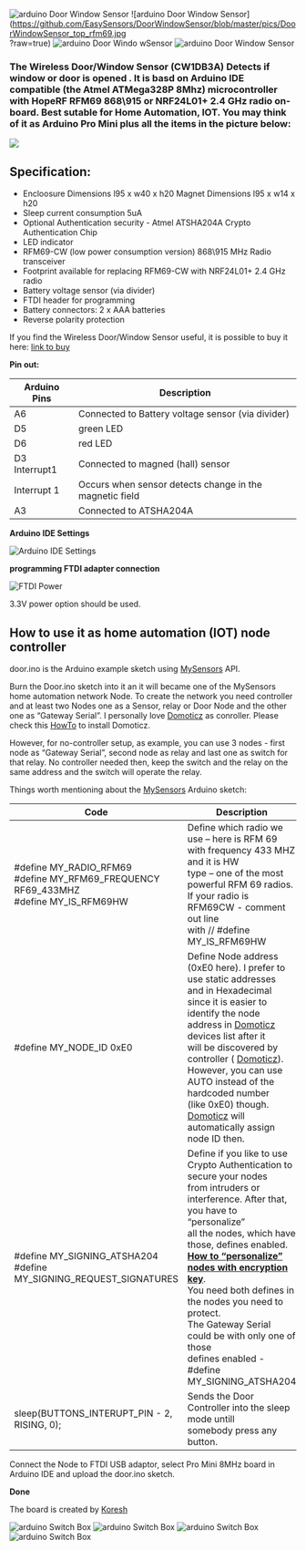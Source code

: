 ![arduino Door Window Sensor](https://github.com/EasySensors/DoorWindowSensor/blob/master/pics/DoorWindowSensor_pcb_with_enclosure.jpg?raw=true)
![arduino Door Window Sensor](https://github.com/EasySensors/DoorWindowSensor/blob/master/pics/DoorWindowSensor_top_rfm69.jpg	
?raw=true)
![arduino Door Windo wSensor](https://github.com/EasySensors/DoorWindowSensor/blob/master/pics/DoorWindowSensor_bottom_nrf.jpg?raw=true)
![arduino Door Window Sensor](https://github.com/EasySensors/DoorWindowSensor/blob/master/pics/DoorWindowSensor_enclosure.jpg?raw=true)

### The Wireless Door/Window  Sensor (CW1DB3A) Detects if window or door is opened . It is basd on Arduino IDE compatible (the Atmel ATMega328P 8Mhz) microcontroller with HopeRF RFM69 868\915 or NRF24L01+ 2.4 GHz radio on-board. Best sutable for Home Automation, IOT. You may think of it as Arduino Pro Mini plus all the items in the picture below:

![](https://github.com/EasySensors/switchBox/blob/master/pics/replace2.jpg?raw=true)


## Specification: ##
 - Encloosure Dimensions l95 x w40 x h20 Magnet Dimensions l95 x w14 x h20
 - Sleep current consumption 5uA
 - Optional Authentication security - Atmel ATSHA204A Crypto Authentication Chip 
 - LED indicator
 - RFM69-CW (low power consumption version) 868\915 MHz Radio transceiver
 - Footprint available for replacing  RFM69-CW with NRF24L01+ 2.4 GHz radio
 - Battery voltage sensor (via divider)
 - FTDI header for programming
 - Battery connectors: 2 x AAA batteries
 - Reverse polarity protection


If you find the Wireless Door/Window  Sensor useful, it is possible to buy it here: [link to buy](https://www.tindie.com/products/easySensors/arduino-ide-compatible-wireless-switch-box)

**Pin out:** 

Arduino Pins|	Description
------------|--------------
A6 |	Connected to Battery voltage sensor (via divider) 
D5 | green LED
D6 | red LED
D3 Interrupt1 | Connected to magned (hall) sensor
Interrupt 1 | Occurs when sensor detects change in the magnetic field
A3 |	Connected to  ATSHA204A



**Arduino IDE Settings**

![Arduino IDE Settings](https://github.com/EasySensors/ButtonSizeNode/blob/master/pics/IDEsettings.jpg?raw=true)




**programming FTDI adapter connection**

![FTDI Power](https://github.com/EasySensors/SwitchNode/blob/master/pics/FTDIvcc3.jpg?raw=true)


3.3V power option should be used.



How to use it as home automation (IOT) node controller
------------------------------------------------------


door.ino is the Arduino example sketch using [MySensors](https://www.mysensors.org/) API. 

Burn the Door.ino sketch into it an it will became  one of the MySensors home automation network Node. 
To create the network you need controller and at least two Nodes one as a Sensor, relay or Door Node and the other one as 
“Gateway Serial”. I personally love [Domoticz](https://domoticz.com/) as conroller. Please check this [HowTo](https://github.com/EasySensors/ButtonSizeNode/blob/master/DomoticzInstallMySensors.md) to install Domoticz.

However, for no-controller setup, as example, you can use 3 nodes - first node as “Gateway Serial”, second node as relay and last one as switch for that relay. No controller needed then, keep the switch and the relay on the same address and the switch will operate the  relay.

Things worth mentioning about the  [MySensors](https://www.mysensors.org/) Arduino sketch: 


Code |	Description
------------|--------------
#define MY_RADIO_RFM69<br>#define MY_RFM69_FREQUENCY   RF69_433MHZ<br>#define MY_IS_RFM69HW|	Define which radio we use – here is RFM 69<br>with frequency 433 MHZ and it is HW<br>type – one of the most powerful RFM 69 radios.<br>If your radio is RFM69CW - comment out line<br>with // #define MY_IS_RFM69HW 
#define MY_NODE_ID 0xE0 | Define Node address (0xE0 here). I prefer to use static addresses<br> and in Hexadecimal since it is easier to identify the node<br> address in  [Domoticz](https://domoticz.com/) devices list after it<br> will be discovered by controller ( [Domoticz](https://domoticz.com/)).<br> However, you can use AUTO instead of the hardcoded number<br> (like 0xE0) though.  [Domoticz](https://domoticz.com/) will automatically assign node ID then.
#define MY_SIGNING_ATSHA204 <br>#define  MY_SIGNING_REQUEST_SIGNATURES | Define if you like to use Crypto Authentication to secure your nodes<br> from intruders or interference. After that, you have to “personalize”<br> all the nodes, which have those, defines enabled.<br> [**How to “personalize” nodes with encryption key**](https://github.com/EasySensors/ButtonSizeNode/blob/master/SecurityPersonalizationHowTo.md).<br> You need both defines in the nodes you need to protect.<br> The Gateway Serial could be with only one of those<br> defines enabled - #define MY_SIGNING_ATSHA204
sleep(BUTTONS_INTERUPT_PIN - 2, RISING, 0); | Sends the Door Controller into the sleep mode untill<br> somebody press any button. 

Connect the Node to FTDI USB adaptor, select Pro Mini 8MHz board in Arduino IDE and upload the door.ino sketch.

**Done**


The board is created by  [Koresh](https://www.openhardware.io/user/143/projects/Koresh)

![arduino Switch Box](https://github.com/EasySensors/switchBox/blob/master/pics/arduino-Switch-Box-233.jpg?raw=true)
![arduino Switch Box](https://github.com/EasySensors/switchBox/blob/master/pics/arduino-Switch-Box-2.jpg?raw=true)
![arduino Switch Box](https://github.com/EasySensors/switchBox/blob/master/pics/arduino-Switch-Box-21.jpg?raw=true)
![arduino Switch Box](https://github.com/EasySensors/switchBox/blob/master/pics/arduino-Switch-Box-22.jpg?raw=true)
